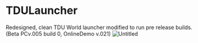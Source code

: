 # TDULauncher
Redesigned, clean TDU World launcher modified to run pre release builds. (Beta PCv.005 build 0, OnlineDemo v.021)
![Untitled](https://user-images.githubusercontent.com/73769956/200739678-39342d12-249e-4aec-8264-6035e3d45814.png)
